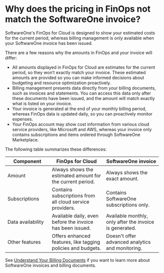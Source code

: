 # Why does the pricing in FinOps not match the SoftwareOne invoice?

SoftwareOne's FinOps for Cloud is designed to show your estimated costs for the current period, whereas billing management is only available when your SoftwareOne invoice has been issued.&#x20;

There are a few reasons why the amounts in FinOps and your invoice will differ:

* All amounts displayed in FinOps for Cloud are estimates for the current period, so they won’t exactly match your invoice. These estimated amounts are provided so you can make informed decisions about budgeting and resource optimization proactively.&#x20;
* Billing management presents data directly from your billing documents, such as invoices and statements. You can access this data only after these documents have been issued, and the amount will match exactly what is listed on your invoice.&#x20;
* Your invoice is generated at the end of your monthly billing period, whereas FinOps data is updated daily, so you can proactively monitor expenses.&#x20;
* Your FinOps account may show cost information from various cloud service providers, like Microsoft and AWS, whereas your invoice only contains subscriptions and items ordered through SoftwareOne Marketplace.

The following table summarizes these differences:

<table><thead><tr><th width="164">Component</th><th width="242">FinOps for Cloud</th><th width="249">SoftwareOne invoice</th></tr></thead><tbody><tr><td>Amount</td><td>Always shows the estimated amount for the current period. </td><td>Always shows the exact amount. </td></tr><tr><td>Subscriptions</td><td>Contains subscriptions from all cloud service providers.</td><td>Contains SoftwareOne subscriptions only.</td></tr><tr><td>Data availability</td><td>Available daily, even before the invoice has been issued.</td><td>Available monthly, only after the invoice is generated. </td></tr><tr><td>Other features</td><td>Offers enhanced features, like tagging policies and budgets.</td><td>Doesn't offer advanced analytics and monitoring.</td></tr></tbody></table>

See [Understand Your Billing Documents](../../../modules-and-features/marketplace/billing/understand-your-billing-documents.md) if you want to learn more about SoftwareOne invoices and billing documents.
